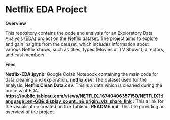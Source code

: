 # Netflix EDA Project

**Overview**

This repository contains the code and analysis for an Exploratory Data Analysis (EDA) project on the Netflix dataset. The project aims to explore and gain insights from the dataset, which includes information about various Netflix shows, such as titles, types (Movies or TV Shows), directors, and cast members.

**Files**

**Netflix-EDA.ipynb**: Google Colab Notebook containing the main code for data cleaning and exploration.
**netflix.csv**: The dataset used for the analysis.
**Netflix Clean Data.csv**: This is a data which is cleaned during the process of EDA.
**https://public.tableau.com/views/NETFLIX_16740406357150/NETFLIX?:language=en-GB&:display_count=n&:origin=viz_share_link** : This a link for the visualisation created on the Tableau.
**README.md**: This file providing an overview of the project.
